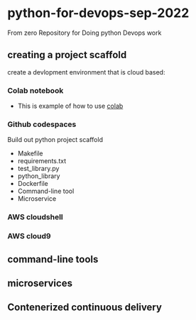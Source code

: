 # python-for-devops-sep-2022
From zero Repository for Doing python Devops work

## creating a project scaffold

create a devlopment environment that is cloud based:
### Colab notebook

 * This is example of how to use [colab](https://github.com/sainathmitalakar/python-for-devops-sep-2022/blob/42494994082bf7facd27ad696071079f2be60151/getting_started_with_python.ipynb)
 
### Github codespaces

Build out python project scaffold

* Makefile
* requirements.txt
* test_library.py
* python_library
* Dockerfile
* Command-line tool
* Microservice

### AWS cloudshell
### AWS cloud9

## command-line tools

## microservices

## Contenerized continuous delivery

